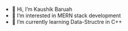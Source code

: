 - 👋 Hi, I’m Kaushik Baruah
- 👀 I’m interested in MERN stack development
- 🌱 I’m currently learning Data-Structre in C++
<!--- 💞️ I’m looking to collaborate on ...
- 📫 Reach me 

<!---
K4350/K4350 is a ✨ special ✨ repository because its `README.md` (this file) appears on your GitHub profile.
You can click the Preview link to take a look at your changes.
--->

